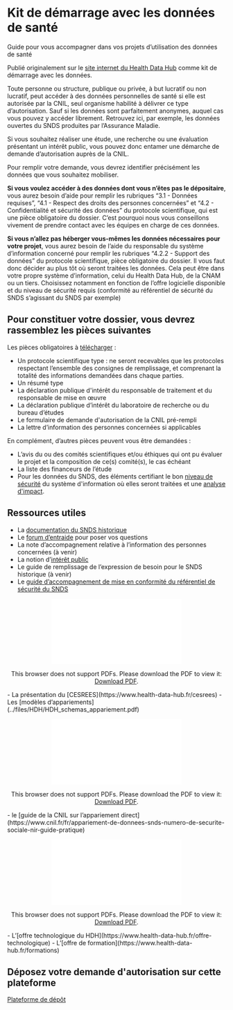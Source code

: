 # Kit de démarrage avec les données de santé 
<!-- SPDX-License-Identifier: MPL-2.0 -->

Guide pour vous accompagner dans vos projets d’utilisation des données de santé

Publié originalement sur le [site internet du Health Data Hub](https://www.health-data-hub.fr/starter-kit) comme kit de démarrage avec les données. 

Toute personne ou structure, publique ou privée, à but lucratif ou non lucratif, peut accéder à des données personnelles de santé si elle est autorisée par la CNIL, seul organisme habilité à délivrer ce type d’autorisation. Sauf si les données sont parfaitement anonymes, auquel cas vous pouvez y accéder librement. Retrouvez ici, par exemple, les données ouvertes du SNDS produites par l’Assurance Maladie.

Si vous souhaitez réaliser une étude, une recherche ou une évaluation présentant un intérêt public, vous pouvez donc entamer une démarche de demande d’autorisation auprès de la CNIL.

Pour remplir votre demande, vous devrez identifier précisément les données que vous souhaitez mobiliser.  

**Si vous voulez accéder à des données dont vous n’êtes pas le dépositaire**, vous aurez besoin d’aide pour remplir les rubriques  “3.1 - Données requises”, “4.1 - Respect des droits des personnes concernées” et “4.2 - Confidentialité et sécurité des données” du protocole scientifique, qui est une pièce obligatoire du dossier. C’est pourquoi nous vous conseillons vivement de prendre contact avec les équipes en charge de ces données.

**Si vous n’allez pas héberger vous-mêmes les données nécessaires pour votre projet**, vous aurez besoin de l’aide du responsable du système d’information concerné pour remplir les rubriques “4.2.2 - Support des données” du protocole scientifique, pièce obligatoire du dossier. Il vous faut donc décider au plus tôt où seront traitées les données. Cela peut être dans votre propre système d’information, celui du Health Data Hub, de la CNAM ou un tiers. Choisissez notamment en fonction de l’offre logicielle disponible et du niveau de sécurité requis (conformité au référentiel de sécurité du SNDS s’agissant du SNDS par exemple)

## Pour constituer votre dossier, vous devrez rassemblez les pièces suivantes
Les pièces obligatoires à [télécharger](https://www.health-data-hub.fr/starter-kit) :

- Un protocole scientifique type : ne seront recevables que les protocoles respectant l’ensemble des consignes de remplissage, et comprenant la totalité des informations demandées dans chaque parties.
- Un résumé type​
- La déclaration publique d'intérêt du responsable de traitement et du responsable de mise en œuvre​
- La déclaration publique d’intérêt du laboratoire de recherche ou du bureau d’études
- Le formulaire de demande d'autorisation de la CNIL pré-rempli ​
- La lettre d’information des personnes concernées si applicables

En complément, d’autres pièces peuvent vous être demandées :
- L’avis du ou des comités scientifiques et/ou éthiques qui ont pu évaluer le projet et la composition de ce(s) comité(s), le cas échéant​
- La liste des financeurs de l’étude
- Pour les données du SNDS, des éléments certifiant le bon [niveau de sécurité](https://www.health-data-hub.fr/sites/default/files/2020-12/SNDS_Referentiel_securite_Guide_accompagnement.pdf) du système d'information où elles seront traitées et une [analyse d'impact](https://www.cnil.fr/fr/outil-pia-telechargez-et-installez-le-logiciel-de-la-cnil).

## Ressources utiles

- La [documentation du SNDS historique](https://documentation-snds.health-data-hub.fr/)
- Le [forum d’entraide](https://entraide.health-data-hub.fr/) pour poser vos questions 
- La note d’accompagnement relative à l’information des personnes concernées (à venir)
- La notion d’[intérêt public](https://www.health-data-hub.fr/interet-public) 
- Le guide de remplissage de l’expression de besoin pour le SNDS historique (à venir)
- Le [guide d’accompagnement de mise en conformité du référentiel de sécurité du SNDS](../files/HDH/SNDS_Referentiel_securite_Guide_accompagnement.pdf)
<p style="text-align: center;">
<object data="../files/HDH/SNDS_Referentiel_securite_Guide_accompagnement.pdf" type="application/pdf" width="500px" height="450px">
    <embed src="../files/HDH/SNDS_Referentiel_securite_Guide_accompagnement.pdf" type="application/pdf">
        <p>This browser does not support PDFs. Please download the PDF to view it: <a href="../files/HDH/SNDS_Referentiel_securite_Guide_accompagnement.pdf">Download PDF</a>.</p>
    </embed>
</object>
</p>
- La présentation du [CESREES](https://www.health-data-hub.fr/cesrees)
- Les [modèles d’appariements](../files/HDH/HDH_schemas_appariement.pdf)
<p style="text-align: center;">
<object data="../files/HDH/HDH_schemas_appariement.pdf" type="application/pdf" width="500px" height="450px">
    <embed src="../files/HDH/HDH_schemas_appariement.pdf" type="application/pdf">
        <p>This browser does not support PDFs. Please download the PDF to view it: <a href="../files/HDH/HDH_schemas_appariement.pdf">Download PDF</a>.</p>
    </embed>
</object>
</p>
- le [guide de la CNIL sur l’appariement direct](https://www.cnil.fr/fr/appariement-de-donnees-snds-numero-de-securite-sociale-nir-guide-pratique) 
<p style="text-align: center;">
<object data="../files/HDH/guide_pratique_circuits_nir_recherche_en_sante.pdf" type="application/pdf" width="500px" height="450px">
    <embed src="../files/HDH/guide_pratique_circuits_nir_recherche_en_sante.pdf" type="application/pdf">
        <p>This browser does not support PDFs. Please download the PDF to view it: <a href="../files/HDH/guide_pratique_circuits_nir_recherche_en_sante.pdf">Download PDF</a>.</p>
    </embed>
</object>
</p>
- L’[offre technologique du HDH](https://www.health-data-hub.fr/offre-technologique) 
- L’[offre de formation](https://www.health-data-hub.fr/formations)

## Déposez votre demande d'autorisation sur cette plateforme

[Plateforme de dépôt](https://www.demarches-simplifiees.fr/commencer/soumission-d-un-projet-de-recherche-etude-ou-evalu)

